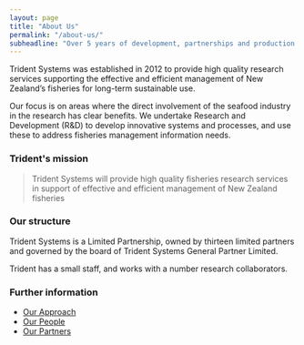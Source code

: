 ```yaml
---
layout: page
title: "About Us"
permalink: "/about-us/"
subheadline: "Over 5 years of development, partnerships and production."
---
```

Trident Systems was established in 2012 to provide high quality research
services supporting the effective and efficient management of New Zealand’s
fisheries for long-term sustainable use.

Our focus is on areas where the direct involvement of the seafood industry in
the research has clear benefits.  We undertake Research and Development (R&D)
to develop innovative systems and processes, and use these to address fisheries
management information needs.

### Trident's mission

> Trident Systems will provide high quality fisheries research services in
> support of effective and efficient management of New Zealand fisheries

### Our structure

Trident Systems is a Limited Partnership, owned by thirteen limited partners
and governed by the board of Trident Systems General Partner Limited.

Trident has a small staff, and works with a number research collaborators. 

### Further information

+ [Our Approach](/about-us/approach/ "Our Approach")
+ [Our People](/about-us/people/ "Our People")
+ [Our Partners](/about-us/partners/ "Our Partners")
